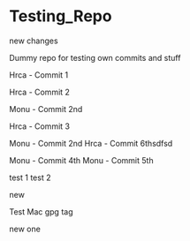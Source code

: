 # Testing_Repo
new changes

Dummy repo for testing own commits and stuff

Hrca - Commit 1

Hrca - Commit 2


Monu - Commit 2nd

Hrca - Commit 3

Monu - Commit 2nd
Hrca - Commit 6thsdfsd

Monu - Commit 4th
Monu - Commit 5th

test 1
test 2


new

Test Mac gpg 
tag


new one
